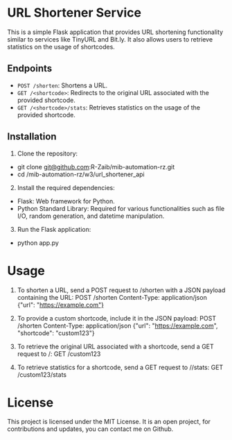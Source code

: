 # URL Shortener Service

This is a simple Flask application that provides URL shortening functionality similar to services like TinyURL and Bit.ly. 
It also allows users to retrieve statistics on the usage of shortcodes.

## Endpoints

- `POST /shorten`: Shortens a URL.
- `GET /<shortcode>`: Redirects to the original URL associated with the provided shortcode.
- `GET /<shortcode>/stats`: Retrieves statistics on the usage of the provided shortcode.

## Installation

1. Clone the repository:

- git clone git@github.com:R-Zaib/mib-automation-rz.git
- cd /mib-automation-rz/w3/url_shortener_api

2. Install the required dependencies:
- Flask: Web framework for Python.
- Python Standard Library: Required for various functionalities such as file I/O, random generation, and datetime manipulation.

3. Run the Flask application:
- python app.py

# Usage

1. To shorten a URL, send a POST request to /shorten with a JSON payload containing the URL:
POST /shorten
Content-Type: application/json
{"url": "https://example.com"}

2. To provide a custom shortcode, include it in the JSON payload:
POST /shorten
Content-Type: application/json
{"url": "https://example.com", "shortcode": "custom123"}

3. To retrieve the original URL associated with a shortcode, send a GET request to /<shortcode>:
GET /custom123

4. To retrieve statistics for a shortcode, send a GET request to /<shortcode>/stats:
GET /custom123/stats

# License

This project is licensed under the MIT License. It is an open project, for contributions and updates, you can contact me on Github.
